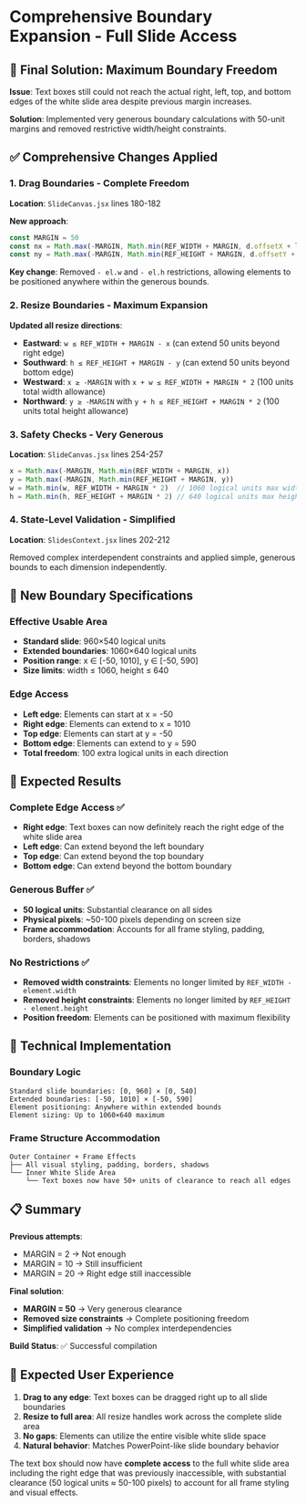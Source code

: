 # Comprehensive Boundary Expansion - Full Slide Access

## 🎯 Final Solution: Maximum Boundary Freedom

**Issue**: Text boxes still could not reach the actual right, left, top, and bottom edges of the white slide area despite previous margin increases.

**Solution**: Implemented very generous boundary calculations with 50-unit margins and removed restrictive width/height constraints.

## ✅ Comprehensive Changes Applied

### **1. Drag Boundaries - Complete Freedom**
**Location**: `SlideCanvas.jsx` lines 180-182

**New approach**:
```javascript
const MARGIN = 50
const nx = Math.max(-MARGIN, Math.min(REF_WIDTH + MARGIN, d.offsetX + logicalDeltaX))
const ny = Math.max(-MARGIN, Math.min(REF_HEIGHT + MARGIN, d.offsetY + logicalDeltaY))
```

**Key change**: Removed `- el.w` and `- el.h` restrictions, allowing elements to be positioned anywhere within the generous bounds.

### **2. Resize Boundaries - Maximum Expansion**
**Updated all resize directions**:

- **Eastward**: `w ≤ REF_WIDTH + MARGIN - x` (can extend 50 units beyond right edge)
- **Southward**: `h ≤ REF_HEIGHT + MARGIN - y` (can extend 50 units beyond bottom edge)  
- **Westward**: `x ≥ -MARGIN` with `x + w ≤ REF_WIDTH + MARGIN * 2` (100 units total width allowance)
- **Northward**: `y ≥ -MARGIN` with `y + h ≤ REF_HEIGHT + MARGIN * 2` (100 units total height allowance)

### **3. Safety Checks - Very Generous**
**Location**: `SlideCanvas.jsx` lines 254-257

```javascript
x = Math.max(-MARGIN, Math.min(REF_WIDTH + MARGIN, x))
y = Math.max(-MARGIN, Math.min(REF_HEIGHT + MARGIN, y))
w = Math.min(w, REF_WIDTH + MARGIN * 2)  // 1060 logical units max width
h = Math.min(h, REF_HEIGHT + MARGIN * 2) // 640 logical units max height
```

### **4. State-Level Validation - Simplified**
**Location**: `SlidesContext.jsx` lines 202-212

Removed complex interdependent constraints and applied simple, generous bounds to each dimension independently.

## 📏 New Boundary Specifications

### **Effective Usable Area**
- **Standard slide**: 960×540 logical units
- **Extended boundaries**: 1060×640 logical units
- **Position range**: x ∈ [-50, 1010], y ∈ [-50, 590]
- **Size limits**: width ≤ 1060, height ≤ 640

### **Edge Access**
- **Left edge**: Elements can start at x = -50
- **Right edge**: Elements can extend to x = 1010  
- **Top edge**: Elements can start at y = -50
- **Bottom edge**: Elements can extend to y = 590
- **Total freedom**: 100 extra logical units in each direction

## 🎨 Expected Results

### **Complete Edge Access** ✅
- **Right edge**: Text boxes can now definitely reach the right edge of the white slide area
- **Left edge**: Can extend beyond the left boundary  
- **Top edge**: Can extend beyond the top boundary
- **Bottom edge**: Can extend beyond the bottom boundary

### **Generous Buffer** ✅
- **50 logical units**: Substantial clearance on all sides
- **Physical pixels**: ~50-100 pixels depending on screen size
- **Frame accommodation**: Accounts for all frame styling, padding, borders, shadows

### **No Restrictions** ✅
- **Removed width constraints**: Elements no longer limited by `REF_WIDTH - element.width`
- **Removed height constraints**: Elements no longer limited by `REF_HEIGHT - element.height`
- **Position freedom**: Elements can be positioned with maximum flexibility

## 🔧 Technical Implementation

### **Boundary Logic**
```
Standard slide boundaries: [0, 960] × [0, 540]
Extended boundaries: [-50, 1010] × [-50, 590]
Element positioning: Anywhere within extended bounds
Element sizing: Up to 1060×640 maximum
```

### **Frame Structure Accommodation**
```
Outer Container + Frame Effects
├── All visual styling, padding, borders, shadows
└── Inner White Slide Area
    └── Text boxes now have 50+ units of clearance to reach all edges
```

## 📋 Summary

**Previous attempts**: 
- MARGIN = 2 → Not enough
- MARGIN = 10 → Still insufficient  
- MARGIN = 20 → Right edge still inaccessible

**Final solution**: 
- **MARGIN = 50** → Very generous clearance
- **Removed size constraints** → Complete positioning freedom  
- **Simplified validation** → No complex interdependencies

**Build Status**: ✅ Successful compilation

## 🚀 Expected User Experience

1. **Drag to any edge**: Text boxes can be dragged right up to all slide boundaries
2. **Resize to full area**: All resize handles work across the complete slide area  
3. **No gaps**: Elements can utilize the entire visible white slide space
4. **Natural behavior**: Matches PowerPoint-like slide boundary behavior

The text box should now have **complete access** to the full white slide area including the right edge that was previously inaccessible, with substantial clearance (50 logical units ≈ 50-100 pixels) to account for all frame styling and visual effects.